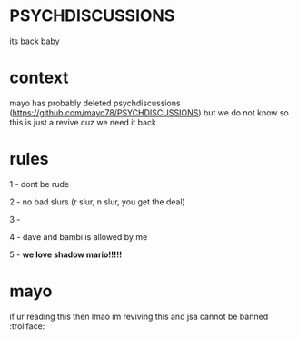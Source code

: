 # PSYCHDISCUSSIONS
its back baby

# context
mayo has probably deleted psychdiscussions (https://github.com/mayo78/PSYCHDISCUSSIONS) but we do not know
so this is just a revive cuz we need it back

# rules
1 - dont be rude

2 - no bad slurs (r slur, n slur, you get the deal)

3 -

4 - dave and bambi is allowed by me

5 - **we love shadow mario!!!!!**

# mayo
if ur reading this then lmao im reviving this and jsa cannot be banned :trollface:
